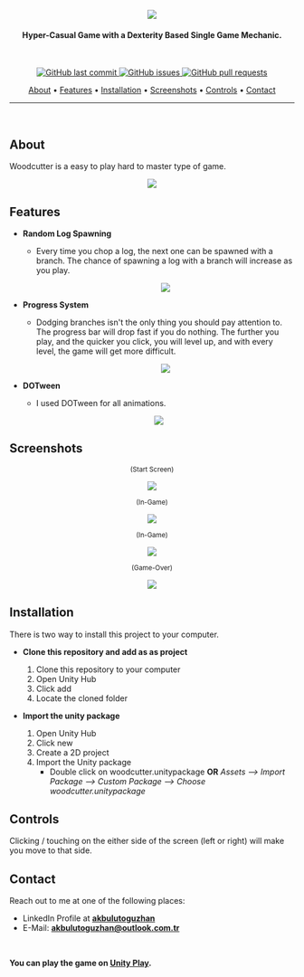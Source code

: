 <h1 align="center">
  <br>
    <img src="https://i.ibb.co/KDkPzfB/logo.png">
</h1>
<h4 align="center">Hyper-Casual Game with a Dexterity Based Single Game Mechanic.</h4>

<br/>

<p align="center">
    <a href="https://github.com/akbulutoguzhan/woodcutter/commits/main">
    <img src="https://img.shields.io/github/last-commit/akbulutoguzhan/woodcutter?style=flat-square&logo=github&logoColor=white"
         alt="GitHub last commit">
    <a href="https://github.com/akbulutoguzhan/woodcutter/issues">
    <img src="https://img.shields.io/github/issues-raw/akbulutoguzhan/woodcutter?style=flat-square&logo=github&logoColor=white"
         alt="GitHub issues">
    <a href="https://github.com/akbulutoguzhan/woodcutter/pulls">
    <img src="https://img.shields.io/github/issues-pr-raw/akbulutoguzhan/woodcutter?style=flat-square&logo=github&logoColor=white"
         alt="GitHub pull requests">
</p>
<p align="center">
  <a href="#about">About</a> •
  <a href="#features">Features</a> •
  <a href="#installation">Installation</a> •
  <a href="#screenshots">Screenshots</a> •
  <a href="#controls">Controls</a> •
  <a href="#contact">Contact</a>
</p>

---
      
<br/>
      
## About

Woodcutter is a easy to play hard to master type of game. 

<p align="center">
  <img src="./misc/Thumbnail.gif">
</p>
      

## Features

* **Random Log Spawning**

  * Every time you chop a log, the next one can be spawned with a branch. The chance of spawning a log with a branch will increase as you play.

    <p align="center">
      <img src="https://media3.giphy.com/media/Ec8DNii03tKmXv02Ze/giphy.gif?cid=790b76116ca5b084e4ac3e3dab7ac2b02bc29a737fc7e673&rid=giphy.gif&ct=g">
    </p>

* **Progress System**

  * Dodging branches isn't the only thing you should pay attention to. The progress bar will drop fast if you do nothing. The further you play, and the quicker you click, you will level up, and with every level, the game will get more difficult.

    <p align="center">
      <img src="./misc/Progress.gif">
    </p>

* **DOTween**

  * I used DOTween for all animations.

  <p align="center">
    <img src="https://media2.giphy.com/media/9Q00KuOUBycHySTCEr/giphy.gif?cid=790b76114b908675f731e6d7da8f5cbd1e636e73687c8f42&rid=giphy.gif&ct=g">
  </p>

## Screenshots

<p align="center">
  <sub>(Start Screen)</sub>
</p>
<p align="center">
  <img src="https://i.ibb.co/ykPpN46/1.png">
</p>
<p align="center">
  <sub>(In-Game)</sub>
</p>
<p align="center">
  <img src="https://i.ibb.co/qrwYzc8/2.png">
</p>
<p align="center">
  <sub>(In-Game)</sub>
</p>
<p align="center">
  <img src="https://i.ibb.co/qCGZXpz/3.png">
</p>
<p align="center">
  <sub>(Game-Over)</sub>
</p>
<p align="center">
  <img src="https://i.ibb.co/mBNW5wX/4.png">
</p>

## Installation

There is two way to install this project to your computer.

* **Clone this repository and add as as project**
  
  1. Clone this repository to your computer
  2. Open Unity Hub
  3. Click add
  4. Locate the cloned folder
* **Import the unity package**
  
  1. Open Unity Hub
  2. Click new
  3. Create a 2D project
  4. Import the Unity package
     * Double click on woodcutter.unitypackage **OR** *Assets --> Import Package --> Custom Package --> Choose woodcutter.unitypackage*

## Controls

Clicking / touching on the either side of the screen (left or right) will make you move to that side.

## Contact

Reach out to me at one of the following places:

- LinkedIn Profile at **[akbulutoguzhan](https://www.linkedin.com/in/akbulutoguzhan/)**
- E-Mail: **akbulutoguzhan@outlook.com.tr**

<br/>

**You can play the game on [Unity Play](https://play.unity.com/mg/other/webgl-builds-89122).**
